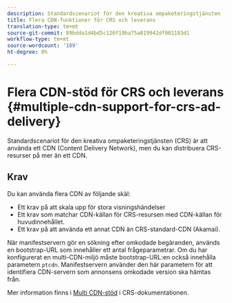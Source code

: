 ```yaml
---
description: Standardscenariot för den kreativa ompaketeringstjänsten (CRS) är att använda ett CDN (Content Delivery Network), men du kan distribuera CRS-resurser på mer än ett CDN.
title: Flera CDN-funktioner för CRS och leverans
translation-type: tm+mt
source-git-commit: 89bdda1d4bd5c126f19ba75a819942df901183d1
workflow-type: tm+mt
source-wordcount: '189'
ht-degree: 0%

---
```



# Flera CDN-stöd för CRS och leverans {#multiple-cdn-support-for-crs-ad-delivery}

Standardscenariot för den kreativa ompaketeringstjänsten (CRS) är att använda ett CDN (Content Delivery Network), men du kan distribuera CRS-resurser på mer än ett CDN.

## Krav

Du kan använda flera CDN av följande skäl:

* Ett krav på att skala upp för stora visningshändelser
* Ett krav som matchar CDN-källan för CRS-resursen med CDN-källan för huvudinnehållet.
* Ett krav på att använda ett annat CDN än CRS-standard-CDN (Akamai).

När manifestservern gör en sökning efter omkodade begäranden, används en bootstrap-URL som innehåller ett antal frågeparametrar. Om du har konfigurerat en multi-CDN-miljö måste bootstrap-URL:en också innehålla parametern `ptcdn`. Manifestservern använder den här parametern för att identifiera CDN-servern som annonsens omkodade version ska hämtas från.

Mer information finns i [Multi CDN-stöd](../../~old-creative-repackaging-service/multi-cdn-supportt.md) i CRS-dokumentationen.
